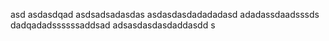 asd
asdasdqad
asdsadsadasdas
asdasdasdadadadasd
adadassdaadsssds
dadqadadssssssaddsad
adsasdasdasdaddasdd
s
